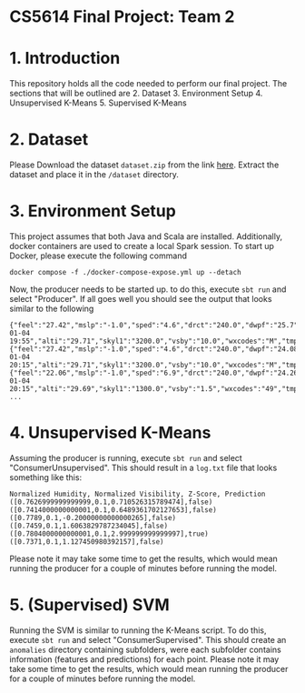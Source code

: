 # CS5614 Final Project: Team 2

# 1. Introduction
This repository holds all the code needed to perform our final project. The sections that will be
outlined are
2. Dataset
3. Environment Setup
4. Unsupervised K-Means
5. Supervised K-Means

# 2. Dataset
Please Download the dataset ```dataset.zip``` from the link [here](https://drive.google.com/file/d/1F-y6uGPsqYKT8SugCivMT1efaJV79iKJ/view?usp=share_link).
Extract the dataset and place it in the ```/dataset``` directory.


# 3. Environment Setup
This project assumes that both Java and Scala are installed. Additionally, docker containers are used
to create a local Spark session. To start up Docker, please execute the following command

```docker compose -f ./docker-compose-expose.yml up --detach```

Now, the producer needs to be started up. to do this, execute
```sbt run``` and select "Producer".
If all goes well you should see the output that looks similar to the following
```
{"feel":"27.42","mslp":"-1.0","sped":"4.6","drct":"240.0","dwpf":"25.7","ice_acceretion_1hr":"M","relh":"77.28","skyc1":"OVC","p01m":"0.00","valid":"2013-01-04 19:55","alti":"29.71","skyl1":"3200.0","vsby":"10.0","wxcodes":"M","tmpf":"32.0","station":"FSO"}
{"feel":"27.42","mslp":"-1.0","sped":"4.6","drct":"240.0","dwpf":"24.08","ice_acceretion_1hr":"M","relh":"72.24","skyc1":"OVC","p01m":"0.00","valid":"2013-01-04 20:15","alti":"29.71","skyl1":"3200.0","vsby":"10.0","wxcodes":"M","tmpf":"32.0","station":"FSO"}
{"feel":"22.06","mslp":"-1.0","sped":"6.9","drct":"240.0","dwpf":"24.26","ice_acceretion_1hr":"M","relh":"81.81","skyc1":"OVC","p01m":"0.00","valid":"2013-01-04 20:15","alti":"29.69","skyl1":"1300.0","vsby":"1.5","wxcodes":"49","tmpf":"29.12","station":"CDA"}
...
```

# 4. Unsupervised K-Means
Assuming the producer is running, execute ```sbt run``` and select "ConsumerUnsupervised".
This should result in a ```log.txt``` file that looks something like this:
```
Normalized Humidity, Normalized Visibility, Z-Score, Prediction
([0.7626999999999999,0.1,0.710526315789474],false)
([0.7414000000000001,0.1,0.6489361702127653],false)
([0.7789,0.1,-0.20000000000000265],false)
([0.7459,0.1,1.6063829787234045],false)
([0.7804000000000001,0.1,2.999999999999997],true)
([0.7371,0.1,1.127450980392157],false)
```
Please note it may take some time to get the results, which would mean
running the producer for a couple of minutes before running the model.

# 5. (Supervised) SVM
Running the SVM is similar to running the K-Means script. To do this,
execute ```sbt run``` and select "ConsumerSupervised". This should
create an ```anomalies``` directory containing subfolders, were each
subfolder contains information (features and predictions) for each point.
Please note it may take some time to get the results, which would mean
running the producer for a couple of minutes before running the model.

